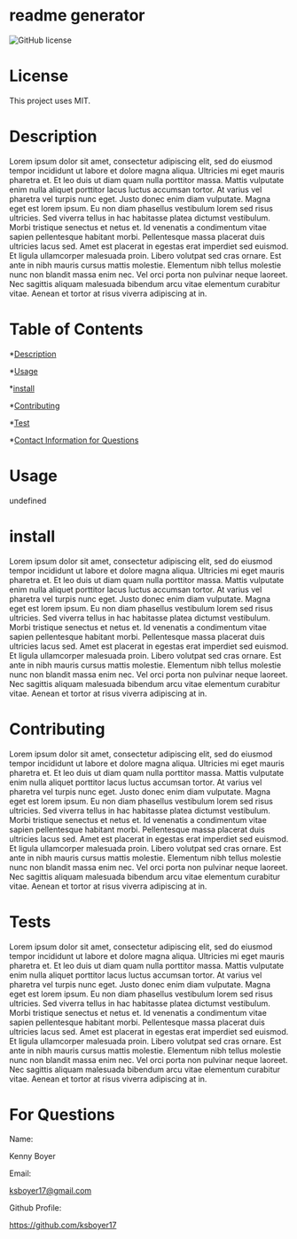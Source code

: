 # readme generator

  ![GitHub license](https://img.shields.io/badge/license-MIT-blue.svg)
  # License
  This project uses MIT.

 # Description

 Lorem ipsum dolor sit amet, consectetur adipiscing elit, sed do eiusmod tempor incididunt ut labore et dolore magna aliqua. Ultricies mi eget mauris pharetra et. Et leo duis ut diam quam nulla porttitor massa. Mattis vulputate enim nulla aliquet porttitor lacus luctus accumsan tortor. At varius vel pharetra vel turpis nunc eget. Justo donec enim diam vulputate. Magna eget est lorem ipsum. Eu non diam phasellus vestibulum lorem sed risus ultricies. Sed viverra tellus in hac habitasse platea dictumst vestibulum. Morbi tristique senectus et netus et. Id venenatis a condimentum vitae sapien pellentesque habitant morbi. Pellentesque massa placerat duis ultricies lacus sed. Amet est placerat in egestas erat imperdiet sed euismod. Et ligula ullamcorper malesuada proin. Libero volutpat sed cras ornare. Est ante in nibh mauris cursus mattis molestie. Elementum nibh tellus molestie nunc non blandit massa enim nec. Vel orci porta non pulvinar neque laoreet. Nec sagittis aliquam malesuada bibendum arcu vitae elementum curabitur vitae. Aenean et tortor at risus viverra adipiscing at in.

 # Table of Contents

 

 *[Description](#description)

 *[Usage](#usage)

 *[install](#install)

 *[Contributing](#contributing)

 *[Test](#tests)

 *[Contact Information for Questions](#for-questions)


 # Usage

 undefined

 # install

 Lorem ipsum dolor sit amet, consectetur adipiscing elit, sed do eiusmod tempor incididunt ut labore et dolore magna aliqua. Ultricies mi eget mauris pharetra et. Et leo duis ut diam quam nulla porttitor massa. Mattis vulputate enim nulla aliquet porttitor lacus luctus accumsan tortor. At varius vel pharetra vel turpis nunc eget. Justo donec enim diam vulputate. Magna eget est lorem ipsum. Eu non diam phasellus vestibulum lorem sed risus ultricies. Sed viverra tellus in hac habitasse platea dictumst vestibulum. Morbi tristique senectus et netus et. Id venenatis a condimentum vitae sapien pellentesque habitant morbi. Pellentesque massa placerat duis ultricies lacus sed. Amet est placerat in egestas erat imperdiet sed euismod. Et ligula ullamcorper malesuada proin. Libero volutpat sed cras ornare. Est ante in nibh mauris cursus mattis molestie. Elementum nibh tellus molestie nunc non blandit massa enim nec. Vel orci porta non pulvinar neque laoreet. Nec sagittis aliquam malesuada bibendum arcu vitae elementum curabitur vitae. Aenean et tortor at risus viverra adipiscing at in.

 # Contributing

 Lorem ipsum dolor sit amet, consectetur adipiscing elit, sed do eiusmod tempor incididunt ut labore et dolore magna aliqua. Ultricies mi eget mauris pharetra et. Et leo duis ut diam quam nulla porttitor massa. Mattis vulputate enim nulla aliquet porttitor lacus luctus accumsan tortor. At varius vel pharetra vel turpis nunc eget. Justo donec enim diam vulputate. Magna eget est lorem ipsum. Eu non diam phasellus vestibulum lorem sed risus ultricies. Sed viverra tellus in hac habitasse platea dictumst vestibulum. Morbi tristique senectus et netus et. Id venenatis a condimentum vitae sapien pellentesque habitant morbi. Pellentesque massa placerat duis ultricies lacus sed. Amet est placerat in egestas erat imperdiet sed euismod. Et ligula ullamcorper malesuada proin. Libero volutpat sed cras ornare. Est ante in nibh mauris cursus mattis molestie. Elementum nibh tellus molestie nunc non blandit massa enim nec. Vel orci porta non pulvinar neque laoreet. Nec sagittis aliquam malesuada bibendum arcu vitae elementum curabitur vitae. Aenean et tortor at risus viverra adipiscing at in.

 # Tests

 Lorem ipsum dolor sit amet, consectetur adipiscing elit, sed do eiusmod tempor incididunt ut labore et dolore magna aliqua. Ultricies mi eget mauris pharetra et. Et leo duis ut diam quam nulla porttitor massa. Mattis vulputate enim nulla aliquet porttitor lacus luctus accumsan tortor. At varius vel pharetra vel turpis nunc eget. Justo donec enim diam vulputate. Magna eget est lorem ipsum. Eu non diam phasellus vestibulum lorem sed risus ultricies. Sed viverra tellus in hac habitasse platea dictumst vestibulum. Morbi tristique senectus et netus et. Id venenatis a condimentum vitae sapien pellentesque habitant morbi. Pellentesque massa placerat duis ultricies lacus sed. Amet est placerat in egestas erat imperdiet sed euismod. Et ligula ullamcorper malesuada proin. Libero volutpat sed cras ornare. Est ante in nibh mauris cursus mattis molestie. Elementum nibh tellus molestie nunc non blandit massa enim nec. Vel orci porta non pulvinar neque laoreet. Nec sagittis aliquam malesuada bibendum arcu vitae elementum curabitur vitae. Aenean et tortor at risus viverra adipiscing at in.

 # For Questions

 Name:

 Kenny Boyer

 Email:

 ksboyer17@gmail.com

 Github Profile:

 https://github.com/ksboyer17


